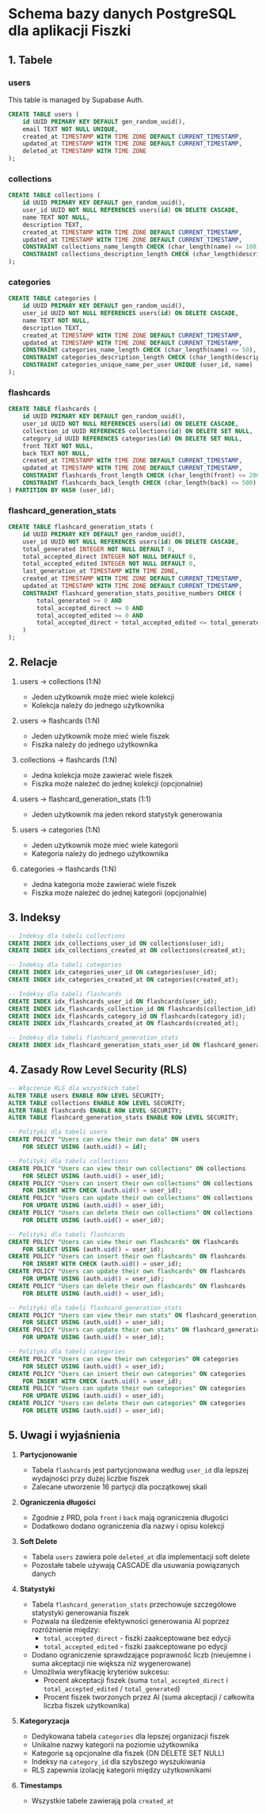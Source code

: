 # Schema bazy danych PostgreSQL dla aplikacji Fiszki

## 1. Tabele

### users

This table is managed by Supabase Auth.

```sql
CREATE TABLE users (
    id UUID PRIMARY KEY DEFAULT gen_random_uuid(),
    email TEXT NOT NULL UNIQUE,
    created_at TIMESTAMP WITH TIME ZONE DEFAULT CURRENT_TIMESTAMP,
    updated_at TIMESTAMP WITH TIME ZONE DEFAULT CURRENT_TIMESTAMP,
    deleted_at TIMESTAMP WITH TIME ZONE
);
```

### collections
```sql
CREATE TABLE collections (
    id UUID PRIMARY KEY DEFAULT gen_random_uuid(),
    user_id UUID NOT NULL REFERENCES users(id) ON DELETE CASCADE,
    name TEXT NOT NULL,
    description TEXT,
    created_at TIMESTAMP WITH TIME ZONE DEFAULT CURRENT_TIMESTAMP,
    updated_at TIMESTAMP WITH TIME ZONE DEFAULT CURRENT_TIMESTAMP,
    CONSTRAINT collections_name_length CHECK (char_length(name) <= 100),
    CONSTRAINT collections_description_length CHECK (char_length(description) <= 500)
);
```

### categories
```sql
CREATE TABLE categories (
    id UUID PRIMARY KEY DEFAULT gen_random_uuid(),
    user_id UUID NOT NULL REFERENCES users(id) ON DELETE CASCADE,
    name TEXT NOT NULL,
    description TEXT,
    created_at TIMESTAMP WITH TIME ZONE DEFAULT CURRENT_TIMESTAMP,
    updated_at TIMESTAMP WITH TIME ZONE DEFAULT CURRENT_TIMESTAMP,
    CONSTRAINT categories_name_length CHECK (char_length(name) <= 50),
    CONSTRAINT categories_description_length CHECK (char_length(description) <= 200),
    CONSTRAINT categories_unique_name_per_user UNIQUE (user_id, name)
);
```

### flashcards
```sql
CREATE TABLE flashcards (
    id UUID PRIMARY KEY DEFAULT gen_random_uuid(),
    user_id UUID NOT NULL REFERENCES users(id) ON DELETE CASCADE,
    collection_id UUID REFERENCES collections(id) ON DELETE SET NULL,
    category_id UUID REFERENCES categories(id) ON DELETE SET NULL,
    front TEXT NOT NULL,
    back TEXT NOT NULL,
    created_at TIMESTAMP WITH TIME ZONE DEFAULT CURRENT_TIMESTAMP,
    updated_at TIMESTAMP WITH TIME ZONE DEFAULT CURRENT_TIMESTAMP,
    CONSTRAINT flashcards_front_length CHECK (char_length(front) <= 200),
    CONSTRAINT flashcards_back_length CHECK (char_length(back) <= 500)
) PARTITION BY HASH (user_id);
```

### flashcard_generation_stats
```sql
CREATE TABLE flashcard_generation_stats (
    id UUID PRIMARY KEY DEFAULT gen_random_uuid(),
    user_id UUID NOT NULL REFERENCES users(id) ON DELETE CASCADE,
    total_generated INTEGER NOT NULL DEFAULT 0,
    total_accepted_direct INTEGER NOT NULL DEFAULT 0,
    total_accepted_edited INTEGER NOT NULL DEFAULT 0,
    last_generation_at TIMESTAMP WITH TIME ZONE,
    created_at TIMESTAMP WITH TIME ZONE DEFAULT CURRENT_TIMESTAMP,
    updated_at TIMESTAMP WITH TIME ZONE DEFAULT CURRENT_TIMESTAMP,
    CONSTRAINT flashcard_generation_stats_positive_numbers CHECK (
        total_generated >= 0 AND
        total_accepted_direct >= 0 AND
        total_accepted_edited >= 0 AND
        total_accepted_direct + total_accepted_edited <= total_generated
    )
);
```

## 2. Relacje

1. users -> collections (1:N)
   - Jeden użytkownik może mieć wiele kolekcji
   - Kolekcja należy do jednego użytkownika

2. users -> flashcards (1:N)
   - Jeden użytkownik może mieć wiele fiszek
   - Fiszka należy do jednego użytkownika

3. collections -> flashcards (1:N)
   - Jedna kolekcja może zawierać wiele fiszek
   - Fiszka może należeć do jednej kolekcji (opcjonalnie)

4. users -> flashcard_generation_stats (1:1)
   - Jeden użytkownik ma jeden rekord statystyk generowania

5. users -> categories (1:N)
   - Jeden użytkownik może mieć wiele kategorii
   - Kategoria należy do jednego użytkownika

6. categories -> flashcards (1:N)
   - Jedna kategoria może zawierać wiele fiszek
   - Fiszka może należeć do jednej kategorii (opcjonalnie)

## 3. Indeksy

```sql
-- Indeksy dla tabeli collections
CREATE INDEX idx_collections_user_id ON collections(user_id);
CREATE INDEX idx_collections_created_at ON collections(created_at);

-- Indeksy dla tabeli categories
CREATE INDEX idx_categories_user_id ON categories(user_id);
CREATE INDEX idx_categories_created_at ON categories(created_at);

-- Indeksy dla tabeli flashcards
CREATE INDEX idx_flashcards_user_id ON flashcards(user_id);
CREATE INDEX idx_flashcards_collection_id ON flashcards(collection_id);
CREATE INDEX idx_flashcards_category_id ON flashcards(category_id);
CREATE INDEX idx_flashcards_created_at ON flashcards(created_at);

-- Indeksy dla tabeli flashcard_generation_stats
CREATE INDEX idx_flashcard_generation_stats_user_id ON flashcard_generation_stats(user_id);
```

## 4. Zasady Row Level Security (RLS)

```sql
-- Włączenie RLS dla wszystkich tabel
ALTER TABLE users ENABLE ROW LEVEL SECURITY;
ALTER TABLE collections ENABLE ROW LEVEL SECURITY;
ALTER TABLE flashcards ENABLE ROW LEVEL SECURITY;
ALTER TABLE flashcard_generation_stats ENABLE ROW LEVEL SECURITY;

-- Polityki dla tabeli users
CREATE POLICY "Users can view their own data" ON users
    FOR SELECT USING (auth.uid() = id);

-- Polityki dla tabeli collections
CREATE POLICY "Users can view their own collections" ON collections
    FOR SELECT USING (auth.uid() = user_id);
CREATE POLICY "Users can insert their own collections" ON collections
    FOR INSERT WITH CHECK (auth.uid() = user_id);
CREATE POLICY "Users can update their own collections" ON collections
    FOR UPDATE USING (auth.uid() = user_id);
CREATE POLICY "Users can delete their own collections" ON collections
    FOR DELETE USING (auth.uid() = user_id);

-- Polityki dla tabeli flashcards
CREATE POLICY "Users can view their own flashcards" ON flashcards
    FOR SELECT USING (auth.uid() = user_id);
CREATE POLICY "Users can insert their own flashcards" ON flashcards
    FOR INSERT WITH CHECK (auth.uid() = user_id);
CREATE POLICY "Users can update their own flashcards" ON flashcards
    FOR UPDATE USING (auth.uid() = user_id);
CREATE POLICY "Users can delete their own flashcards" ON flashcards
    FOR DELETE USING (auth.uid() = user_id);

-- Polityki dla tabeli flashcard_generation_stats
CREATE POLICY "Users can view their own stats" ON flashcard_generation_stats
    FOR SELECT USING (auth.uid() = user_id);
CREATE POLICY "Users can update their own stats" ON flashcard_generation_stats
    FOR UPDATE USING (auth.uid() = user_id);

-- Polityki dla tabeli categories
CREATE POLICY "Users can view their own categories" ON categories
    FOR SELECT USING (auth.uid() = user_id);
CREATE POLICY "Users can insert their own categories" ON categories
    FOR INSERT WITH CHECK (auth.uid() = user_id);
CREATE POLICY "Users can update their own categories" ON categories
    FOR UPDATE USING (auth.uid() = user_id);
CREATE POLICY "Users can delete their own categories" ON categories
    FOR DELETE USING (auth.uid() = user_id);
```

## 5. Uwagi i wyjaśnienia

1. **Partycjonowanie**
   - Tabela `flashcards` jest partycjonowana według `user_id` dla lepszej wydajności przy dużej liczbie fiszek
   - Zalecane utworzenie 16 partycji dla początkowej skali

2. **Ograniczenia długości**
   - Zgodnie z PRD, pola `front` i `back` mają ograniczenia długości
   - Dodatkowo dodano ograniczenia dla nazwy i opisu kolekcji

3. **Soft Delete**
   - Tabela `users` zawiera pole `deleted_at` dla implementacji soft delete
   - Pozostałe tabele używają CASCADE dla usuwania powiązanych danych

4. **Statystyki**
   - Tabela `flashcard_generation_stats` przechowuje szczegółowe statystyki generowania fiszek
   - Pozwala na śledzenie efektywności generowania AI poprzez rozróżnienie między:
     * `total_accepted_direct` - fiszki zaakceptowane bez edycji
     * `total_accepted_edited` - fiszki zaakceptowane po edycji
   - Dodano ograniczenie sprawdzające poprawność liczb (nieujemne i suma akceptacji nie większa niż wygenerowane)
   - Umożliwia weryfikację kryteriów sukcesu:
     * Procent akceptacji fiszek (suma `total_accepted_direct` i `total_accepted_edited` / `total_generated`)
     * Procent fiszek tworzonych przez AI (suma akceptacji / całkowita liczba fiszek użytkownika)

5. **Kategoryzacja**
   - Dedykowana tabela `categories` dla lepszej organizacji fiszek
   - Unikalne nazwy kategorii na poziomie użytkownika
   - Kategorie są opcjonalne dla fiszek (ON DELETE SET NULL)
   - Indeksy na `category_id` dla szybszego wyszukiwania
   - RLS zapewnia izolację kategorii między użytkownikami

6. **Timestamps**
   - Wszystkie tabele zawierają pola `created_at`
